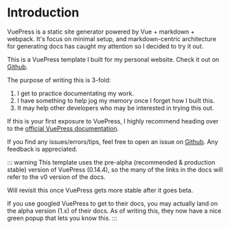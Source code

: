 # Introduction

VuePress is a static site generator powered by Vue + markdown + webpack. It's focus on minimal setup, and markdown-centric architecture for generating docs has caught my attention so I decided to try it out.

This is a VuePress template I built for my personal website.
Check it out on [Github](https://github.com/strychemi/vuepress-personal).

The purpose of writing this is 3-fold:
  1. I get to practice documentating my work.
  2. I have something to help jog my memory once I forget how I built this.
  3. It may help other developers who may be interested in trying this out.

If this is your first exposure to VuePress, I highly recommend heading over to the [official VuePress documentation](https://v0.vuepress.vuejs.org/).

If you find any issues/errors/tips, feel free to open an issue on [Github](https://github.com/strychemi/vuepress-personal). Any feedback is appreciated.

::: warning
This template uses the pre-alpha (recommended & production stable) version of VuePress (0.14.4), so the many of the links in the docs will refer to the v0 version of the docs. 

Will revisit this once VuePress gets more stable after it goes beta.

If you use googled VuePress to get to their docs, you may actually land on the alpha version (1.x) of their docs. As of writing this, they now have a nice green popup that lets you know this.
:::